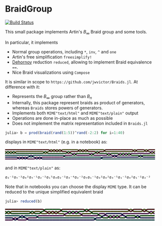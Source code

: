# BraidGroup

[![Build Status](https://github.com/abraunst/BraidGroup.jl/actions/workflows/ci.yml/badge.svg?branch=main)](https://github.com/abraunst/BraidGroup.jl/actions/workflows/ci.yml?query=branch%3Amain)

This small package implements Artin's $B_\infty$ Braid group and some tools.

In particular, it implements 

* Normal group operations, including `*`, `inv`, `^` and `one`
* Artin's free simplification `freesimplify!`
* [Dehornoy](https://www.lmno.cnrs.fr/archives/dehornoy/Papers/Dfo.pdf) reduction `reduced`, allowing to implement Braid equivalence `==`.
* Nice Braid visualizations using `Compose`

It is similar in scope to `https://github.com/jwvictor/Braids.jl`. At difference with it:

* Represents the $B_\infty$ group rather than $B_n$
* Internally, this package represent braids as product of generators, whereas `Braids` stores powers of generators.
* Implements both `MIME"text/html"` and `MIME"text/plain"` output
* Operations are done in-place as much as possible
* Does not implement the matrix representation included in `Braids.jl`



```julia
julia> b = prod(braid(rand(1:5))^rand(-2:2) for i=1:40)
```

displays in `MIME"text/html"` (e.g. in a notebook) as:

![Example Braid](braid.png)

and in `MIME"text/plain"` as:

```julia
σ₂⁻²σ₅⁻²σ₄²σ₅⁻¹σ₂⁻²σ₁⁵σ₄σ₂⁻²σ₃⁻⁴σ₂⁻²σ₅σ₁⁻¹σ₃²σ₄²σ₃⁻⁵σ₁⁻²σ₄²σ₁⁻²σ₂⁻²
```

Note that in notebooks you can choose the display `MIME` type. 
It can be reduced to the unique simplified equivalent braid

```julia
julia> reduced(b)
```

![Reduced Braid](reducedbraid.png)


